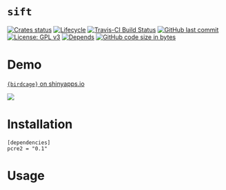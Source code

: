 
# `sift`

<!-- badges: start -->

[![Crates status](http://meritbadge.herokuapp.com/sift)](https://crates.io/crates/sift)
[![Lifecycle](https://img.shields.io/badge/lifecycle-maturing-orange.svg)](https://www.tidyverse.org/sift/#experimental)
[![Travis-CI Build
Status](https://travis-ci.org/knapply/sift.svg?branch=master)](https://travis-ci.org/knapply/sift)
[![GitHub last
commit](https://img.shields.io/github/last-commit/knapply/sift.svg)](https://github.com/knapply/sift/commits/master)
[![License: GPL
v3](https://img.shields.io/badge/License-GPLv3-blue.svg)](https://www.gnu.org/licenses/gpl-3.0)
[![Depends](https://img.shields.io/badge/Depends-GNU_R%3E=3.5-blue.svg)](https://www.r-project.org/)
[![GitHub code size in
bytes](https://img.shields.io/github/languages/code-size/knapply/sift.svg)](https://github.com/knapply/sift)
<!-- badges: end -->

# Demo

[`{birdcage}` on shinyapps.io](https://bknapp.shinyapps.io/birdcage/)

<img src="man/figures/demo.gif" style="display: block; margin: auto;" />

# Installation

```
[dependencies]
pcre2 = "0.1"
```

# Usage
